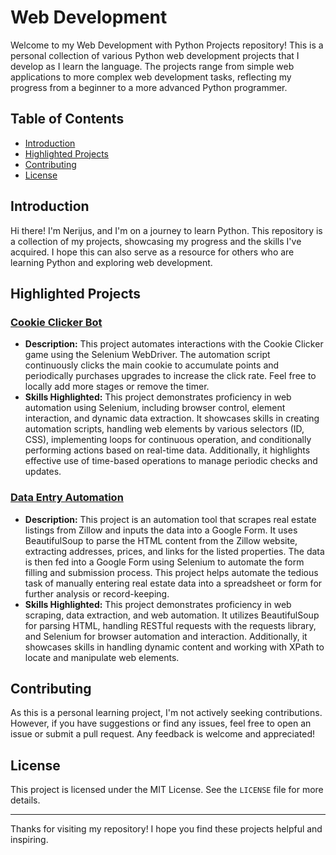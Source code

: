 # Web Development

Welcome to my Web Development with Python Projects repository! This is a personal collection of various Python web development projects that I develop as I learn the language. The projects range from simple web applications to more complex web development tasks, reflecting my progress from a beginner to a more advanced Python programmer.

## Table of Contents
- [Introduction](#introduction)
- [Highlighted Projects](#highlighted-projects)
- [Contributing](#contributing)
- [License](#license)

## Introduction

Hi there! I'm Nerijus, and I'm on a journey to learn Python. This repository is a collection of my projects, showcasing my progress and the skills I've acquired. I hope this can also serve as a resource for others who are learning Python and exploring web development.

## Highlighted Projects

### [Cookie Clicker Bot](https://github.com/nerkyzas157/WEB_Development/tree/main/Cookie_Clicker_Bot)
- **Description:** This project automates interactions with the Cookie Clicker game using the Selenium WebDriver. The automation script continuously clicks the main cookie to accumulate points and periodically purchases upgrades to increase the click rate. Feel free to locally add more stages or remove the timer.
- **Skills Highlighted:** This project demonstrates proficiency in web automation using Selenium, including browser control, element interaction, and dynamic data extraction. It showcases skills in creating automation scripts, handling web elements by various selectors (ID, CSS), implementing loops for continuous operation, and conditionally performing actions based on real-time data. Additionally, it highlights effective use of time-based operations to manage periodic checks and updates.

### [Data Entry Automation](https://github.com/nerkyzas157/WEB_Development/tree/main/Data_Entry_Automation)
- **Description:** This project is an automation tool that scrapes real estate listings from Zillow and inputs the data into a Google Form. It uses BeautifulSoup to parse the HTML content from the Zillow website, extracting addresses, prices, and links for the listed properties. The data is then fed into a Google Form using Selenium to automate the form filling and submission process. This project helps automate the tedious task of manually entering real estate data into a spreadsheet or form for further analysis or record-keeping.
- **Skills Highlighted:** This project demonstrates proficiency in web scraping, data extraction, and web automation. It utilizes BeautifulSoup for parsing HTML, handling RESTful requests with the requests library, and Selenium for browser automation and interaction. Additionally, it showcases skills in handling dynamic content and working with XPath to locate and manipulate web elements.

## Contributing

As this is a personal learning project, I'm not actively seeking contributions. However, if you have suggestions or find any issues, feel free to open an issue or submit a pull request. Any feedback is welcome and appreciated!

## License

This project is licensed under the MIT License. See the `LICENSE` file for more details.

---

Thanks for visiting my repository! I hope you find these projects helpful and inspiring.
